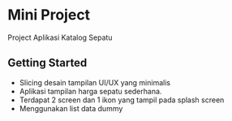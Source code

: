 # Mini Project

Project Aplikasi Katalog Sepatu

## Getting Started
- Slicing desain tampilan UI/UX yang minimalis
- Aplikasi tampilan harga sepatu sederhana.
- Terdapat 2 screen dan 1 ikon yang tampil pada splash screen
- Menggunakan list data dummy